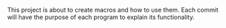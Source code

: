 This project is about to create macros and how to use them. Each commit will have the purpose of each program to explain its functionality. 
